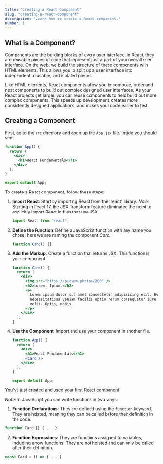 ```yaml
---
title: "Creating a React Component"
slug: "creating-a-react-component"
description: "Learn how to create a React component."
number: 1
---
```


## What is a Component?

Components are the building blocks of every user interface. In React, they are reusable pieces of code that represent just a part of your overall user interface. On the web, we build the structure of these components with HTML elements. This allows you to split up a user interface into independent, reusable, and isolated pieces.

Like HTML elements, React components allow you to compose, order and nest components to build out complex designed user interfaces. As your React projects get larger, you can reuse components to help build out more complex components. This speeds up development, creates more consistently designed applications, and makes your code easier to test.

## Creating a Component

First, go to the `src` directory and open up the `App.jsx` file. Inside you should see:

```jsx
function App() {
  return (
    <div>
      <h1>React Fundamentals</h1>
    </div>
  );
}

export default App;
```

To create a React component, follow these steps:

1. **Import React**: Start by importing React from the 'react' library. _Note:_ Starting in React 17, the JSX Transform feature eliminated the need to explicitly import React in files that use JSX.

   ```jsx
   import React from "react";
   ```

2. **Define the Function**: Define a JavaScript function with any name you chose, here we are naming the component _Card_.

   ```jsx
   function Card() {}
   ```

3. **Add the Markup**: Create a function that returns JSX. This function is your component

   ```jsx
   function Card() {
     return (
       <div>
         <img src="https://picsum.photos/200" />
         <h2>Lorem, Ipsum.</h2>
         <p>
           Lorem ipsum dolor sit amet consectetur adipisicing elit. Eveniet,
           necessitatibus veniam facilis optio rerum consequatur iure omnis
           velit. Optio, nobis!
         </p>
       </div>
     );
   }
   ```

4. **Use the Component**: Import and use your component in another file.

   ```jsx
   function App() {
     return (
       <div>
         <h1>React Fundamentals</h1>
         <Card />
       </div>
     );
   }

   export default App;
   ```

You've just created and used your first React component!

_Note:_ In JavaScript you can write functions in two ways:

1. **Function Declarations**: They are defined using the `function` keyword. They are hoisted, meaning they can be called before their definition in the code.

```jsx
function Card {} { ... }
```

2. **Function Expressions**: They are functions assigned to variables, including arrow functions. They are not hoisted and can only be called after their definition.

```jsx
const Card = () => { ... }
```
